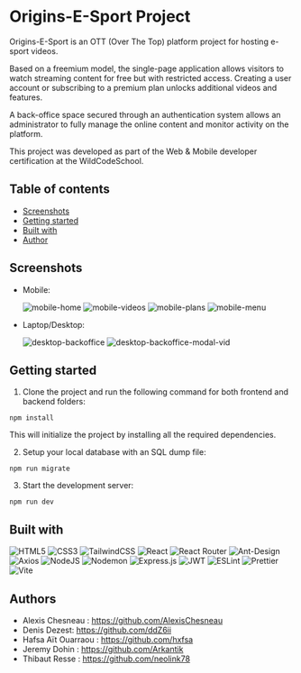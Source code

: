 # Origins-E-Sport Project

Origins-E-Sport is an OTT (Over The Top) platform project for hosting e-sport videos.

Based on a freemium model, the single-page application allows visitors to watch streaming content for free but with restricted access. Creating a user account or subscribing to a premium plan unlocks additional videos and features.

A back-office space secured through an authentication system allows an administrator to fully manage the online content and monitor activity on the platform.

This project was developed as part of the Web & Mobile developer certification at the WildCodeSchool.

## Table of contents

- [Screenshots](#screenshots)
- [Getting started](#getting-started)
- [Built with](#built-with)
- [Author](#author)

## Screenshots

- Mobile:

  ![mobile-home](./screenshots/mobile-home-320.webp)
  ![mobile-videos](./screenshots/mobile-videos-320.webp)
  ![mobile-plans](./screenshots/mobile-plans-320.webp)
  ![mobile-menu](./screenshots/mobile-menu-320.webp)

- Laptop/Desktop:

  ![desktop-backoffice](./screenshots/desktop-backoffice-640.webp)
  ![desktop-backoffice-modal-vid](./screenshots/desktop-backoffice-modal-640.webp)

## Getting started

1. Clone the project and run the following command for both frontend and backend folders:

```console
npm install
```

This will initialize the project by installing all the required dependencies.

2. Setup your local database with an SQL dump file:

```console
npm run migrate
```

3. Start the development server:

```console
npm run dev
```

## Built with

![HTML5](https://img.shields.io/badge/HTML5-E34F26.svg?style=for-the-badge&logo=HTML5&logoColor=white)
![CSS3](https://img.shields.io/badge/CSS3-1572B6.svg?style=for-the-badge&logo=CSS3&logoColor=white)
![TailwindCSS](https://img.shields.io/badge/tailwindcss-%2338B2AC.svg?style=for-the-badge&logo=tailwind-css&logoColor=white)
![React](https://img.shields.io/badge/react-%2320232a.svg?style=for-the-badge&logo=react&logoColor=%2361DAFB)
![React Router](https://img.shields.io/badge/React_Router-CA4245?style=for-the-badge&logo=react-router&logoColor=white)
![Ant-Design](https://img.shields.io/badge/-AntDesign-%230170FE?style=for-the-badge&logo=ant-design&logoColor=white)
![Axios](https://img.shields.io/badge/Axios-5A29E4.svg?style=for-the-badge&logo=Axios&logoColor=white)
![NodeJS](https://img.shields.io/badge/node.js-6DA55F?style=for-the-badge&logo=node.js&logoColor=white)
![Nodemon](https://img.shields.io/badge/NODEMON-%23323330.svg?style=for-the-badge&logo=nodemon&logoColor=%BBDEAD)
![Express.js](https://img.shields.io/badge/express.js-%23404d59.svg?style=for-the-badge&logo=express&logoColor=%2361DAFB)
![JWT](https://img.shields.io/badge/JWT-black?style=for-the-badge&logo=JSON%20web%20tokens)
![ESLint](https://img.shields.io/badge/ESLint-4B3263?style=for-the-badge&logo=eslint&logoColor=white)
![Prettier](https://img.shields.io/badge/prettier-1A2C34?style=for-the-badge&logo=prettier&logoColor=F7BA3E)
![Vite](https://img.shields.io/badge/vite-%23646CFF.svg?style=for-the-badge&logo=vite&logoColor=white)

## Authors

- Alexis Chesneau : https://github.com/AlexisChesneau
- Denis Dezest: https://github.com/ddZ6ii
- Hafsa Aït Ouarraou : https://github.com/hxfsa
- Jeremy Dohin : https://github.com/Arkantik
- Thibaut Resse : https://github.com/neolink78
